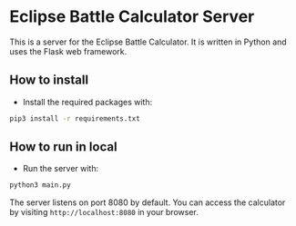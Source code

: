 # Eclipse Battle Calculator Server

This is a server for the Eclipse Battle Calculator. It is written in Python and uses the Flask web framework.

## How to install

- Install the required packages with:

```bash
pip3 install -r requirements.txt
```

## How to run in local

- Run the server with:

```bash
python3 main.py
```

The server listens on port 8080 by default. You can access the calculator by visiting `http://localhost:8080` in your browser.
